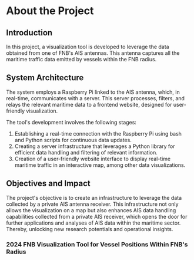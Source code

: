 # About the Project

## Introduction
In this project, a visualization tool is developed to leverage the data obtained from one of FNB's AIS antennas. This antenna captures all the maritime traffic data emitted by vessels within the FNB radius.

## System Architecture
The system employs a Raspberry Pi linked to the AIS antenna, which, in real-time, communicates with a server. This server processes, filters, and relays the relevant maritime data to a frontend website, designed for user-friendly visualization.

The tool's development involves the following stages:
1. Establishing a real-time connection with the Raspberry Pi using bash and Python scripts for continuous data updates.
2. Creating a server infrastructure that leverages a Python library for efficient data handling and filtering of relevant information.
3. Creation of a user-friendly website interface to display real-time maritime traffic in an interactive map, among other data visualizations.

## Objectives and Impact
The project's objective is to create an infrastructure to leverage the data collected by a private AIS antenna receiver. This infrastructure not only allows the visualization on a map but also enhances AIS data handling capabilities collected from a private AIS receiver, which opens the door for further applications and analyses of AIS data within the maritime sector. Thereby, unlocking new research potentials and operational insights.

### 2024 FNB Visualization Tool for Vessel Positions Within FNB's Radius
